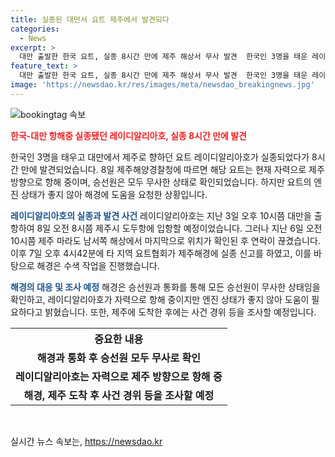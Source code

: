 ```yaml
---
title: 실종된 대만서 요트 제주에서 발견되다
categories:
  - News
excerpt: >
  대만 출발한 한국 요트, 실종 8시간 만에 제주 해상서 무사 발견  한국인 3명을 태운 레이디알리아호, 해경과 연락 후 자력 항해 중. 현재 1개 엔진 고장으로 도움 요청. 실종 전 위치에서 마지막으로 확인됐으며, 해경이 수색작업 중. 3,000톤급 경비함 7척 등 가용세력 동원. 사건 경위 조사 예정.
feature_text: >
  대만 출발한 한국 요트, 실종 8시간 만에 제주 해상서 무사 발견  한국인 3명을 태운 레이디알리아호, 해경과 연락 후 자력 항해 중. 현재 1개 엔진 고장으로 도움 요청. 실종 전 위치에서 마지막으로 확인됐으며, 해경이 수색작업 중. 3,000톤급 경비함 7척 등 가용세력 동원. 사건 경위 조사 예정.
image: 'https://newsdao.kr/res/images/meta/newsdao_breakingnews.jpg'
---
```


<p><img src="httpss://newsdao.kr/res/images/meta/newsdao_breakingnews.jpg" alt="bookingtag 속보" /></p>

<p><b><span style="color: #ee2323;">한국-대만 항해중 실종됐던 레이디알리아호, 실종 8시간 만에 발견</span></b></p>

<p>한국인 3명을 태우고 대만에서 제주로 향하던 요트 레이디알리아호가 실종되었다가 8시간 만에 발견되었습니다. 8일 제주해양경찰청에 따르면 해당 요트는 현재 자력으로 제주 방향으로 항해 중이며, 승선원은 모두 무사한 상태로 확인되었습니다. 하지만 요트의 엔진 상태가 좋지 않아 해경에 도움을 요청한 상황입니다.</p>

<p><b><span style="color: #1a5490;">레이디알리아호의 실종과 발견 사건</span></b>
레이디알리아호는 지난 3일 오후 10시쯤 대만을 출항하여 8일 오전 8시쯤 제주시 도두항에 입항할 예정이었습니다. 그러나 지난 6일 오전 10시쯤 제주 마라도 남서쪽 해상에서 마지막으로 위치가 확인된 후 연락이 끊겼습니다. 이후 7일 오후 4시42분에 타 지역 요트협회가 제주해경에 실종 신고를 하였고, 이를 바탕으로 해경은 수색 작업을 진행했습니다.</p>

<p><b><span style="color: #1a5490;">해경의 대응 및 조사 예정</span></b>
해경은 승선원과 통화를 통해 모든 승선원이 무사한 상태임을 확인하고, 레이디알리아호가 자력으로 항해 중이지만 엔진 상태가 좋지 않아 도움이 필요하다고 밝혔습니다. 또한, 제주에 도착한 후에는 사건 경위 등을 조사할 예정입니다.</p>

<table>
    <tr>
        <th style="text-align: center;">중요한 내용</th>
    </tr>
    <tr>
        <td style="text-align: center; height: 17px;"><b>해경과 통화 후 승선원 모두 무사로 확인</b></td>
    </tr>
    <tr>
        <td style="text-align: center; height: 17px;"><b>레이디알리아호는 자력으로 제주 방향으로 항해 중</b></td>
    </tr>
    <tr>
        <td style="text-align: center; height: 17px;"><b>해경, 제주 도착 후 사건 경위 등을 조사할 예정</b></td>
    </tr>
</table>

<p data-ke-size="size16">&nbsp;</p>
실시간 뉴스 속보는, <a href="https://newsdao.kr" rel="dofollow">https://newsdao.kr</a>


